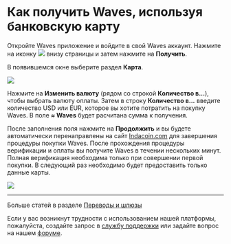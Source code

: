 # Как получить Waves, используя банковскую карту

Откройте Waves приложение и войдите в свой Waves аккаунт.
Нажмите на иконку ![](/waves-client/mobile-apps/_assets/waves_transfers_ios_01.png) внизу страницы и затем нажмите на **Получить**.

В появившемся окне выберите раздел **Карта**.

![](/waves-client/mobile-apps/_assets/buying_waves_using_card_01.png)

Нажмите на **Изменить валюту** (рядом со строкой **Количество в...**), чтобы выбрать валюту оплаты.
Затем в строку **Количество в...** введите количество USD или EUR, которое вы хотите потратить на покупку Waves. В поле **≈ Waves** будет расчитана сумма к получения.

После заполнения поля нажмите на **Продолжить** и вы будете автоматически перенаправлены на сайт [Indacoin.com](https://indacoin.com/) для завершения процедуры покупки Waves.
После прохождения процедуры верификации и оплаты вы получите Waves в течении нескольких минут. Полная верификация необходима только при совершении первой покупки.
В следующий раз необходимо будет предоставить только данные карты.

![](/waves-client/mobile-apps/_assets/buying_waves_using_card_02.png)

___

Больше статей в разделе [Переводы и шлюзы](/waves-client/mobile-apps/iOS/wallet-management.md)

Если у вас возникнут трудности с использованием нашей платформы, пожалуйста, создайте запрос в [службу поддержки](https://support.wavesplatform.com/) или задайте вопрос на нашем [форуме](https://forum.wavesplatform.com/).
